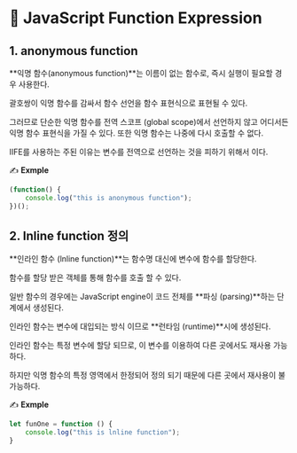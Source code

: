 # 📄 JavaScript Function Expression

## 1.  **anonymous function** 

**익명 함수\(anonymous function\)**는 이름이 없는 함수로,  즉시 실행이 필요할 경우 사용한다.

괄호쌍이 익명 함수를 감싸서 함수 선언을 함수 표현식으로 표현될 수 있다. 

그러므로 단순한 익명 함수를 전역 스코프 \(global scope\)에서 선언하지 않고 어디서든 익명 함수 표현식을 가질 수 있다. 또한 익명 함수는 나중에 다시 호출할 수 없다.

IIFE를 사용하는 주된 이유는 변수를 전역으로 선언하는 것을 피하기 위해서 이다.

✍ **Exmple**

```javascript
(function() {
    console.log("this is anonymous function");
})();

```

## 2. Inline function 정의

**인라인 함수 \(lnline function\)**는 함수명 대신에 변수에 함수를 할당한다.

함수를 할당 받은 객체를 통해 함수를 호출 할 수 있다.

일반 함수의 경우에는 JavaScript engine이 코드 전체를 **파싱 \(parsing\)**하는 단계에서 생성된다.

인라인 함수는 변수에 대입되는 방식 이므로 **런타임 \(runtime\)**시에  생성된다.

인라인 함수는 특정 변수에 할당 되므로, 이 변수를 이용하여 다른 곳에서도 재사용 가능 하다.

하지만 익명 함수의 특정 영역에서 한정되어 정의 되기 때문에 다른 곳에서 재사용이 불가능하다.

✍ **Exmple**

```javascript
let funOne = function () {
    console.log("this is lnline function");
}
```

